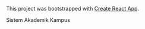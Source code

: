 This project was bootstrapped with [Create React App](https://github.com/facebook/create-react-app).

Sistem Akademik Kampus